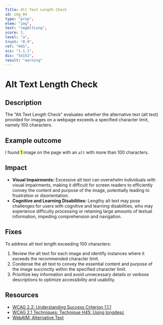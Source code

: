 ```yaml
---
Title: Alt Text Length Check
id: img_04
type: "prop",
elem: "img",
test: "imgAltLong",
score: 5,
level: "a",
trust: "0.9",
ref: "H45",
scs: "1.1.1",
dis: "54153",
result: "warning"
---
```


# Alt Text Length Check

## Description

The "Alt Text Length Check" evaluates whether the alternative text (alt text) provided for images on a webpage exceeds a specified character limit, namely 100 characters.

## Example outcome

I found <mark>1</mark> image on the page with an <code>alt</code> with more than 100 characters.

## Impact

- **Visual Impairments:** Excessive alt text can overwhelm individuals with visual impairments, making it difficult for screen readers to efficiently convey the content and purpose of the image, potentially leading to frustration or disorientation.
- **Cognitive and Learning Disabilities:** Lengthy alt text may pose challenges for users with cognitive and learning disabilities, who may experience difficulty processing or retaining large amounts of textual information, impeding comprehension and navigation.

## Fixes

To address alt text length exceeding 100 characters:

1. Review the alt text for each image and identify instances where it exceeds the recommended character limit.
2. Condense the alt text to convey the essential content and purpose of the image succinctly within the specified character limit.
3. Prioritize key information and avoid unnecessary details or verbose descriptions to optimize accessibility and usability.

## Resources

- [WCAG 2.2: Understanding Success Criterion 1.1.1](https://www.w3.org/WAI/WCAG22/Understanding/non-text-content.html)
- [WCAG 2.1 Techniques: Technique H45: Using longdesc](https://www.w3.org/WAI/WCAG22/Techniques/html/H45)
- [WebAIM: Alternative Text](https://webaim.org/techniques/alttext/)
